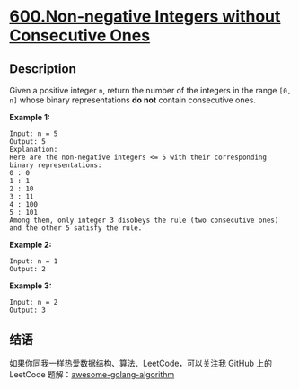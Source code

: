 # [600.Non-negative Integers without Consecutive Ones][title]

## Description
Given a positive integer `n`, return the number of the integers in the range `[0, n]` whose binary representations **do not** contain consecutive ones.

**Example 1:**

```
Input: n = 5
Output: 5
Explanation:
Here are the non-negative integers <= 5 with their corresponding binary representations:
0 : 0
1 : 1
2 : 10
3 : 11
4 : 100
5 : 101
Among them, only integer 3 disobeys the rule (two consecutive ones) and the other 5 satisfy the rule.
```

**Example 2:**

```
Input: n = 1
Output: 2
```

**Example 3:**

```
Input: n = 2
Output: 3
```

## 结语

如果你同我一样热爱数据结构、算法、LeetCode，可以关注我 GitHub 上的 LeetCode 题解：[awesome-golang-algorithm][me]

[title]: https://leetcode.com/problems/non-negative-integers-without-consecutive-ones/
[me]: https://github.com/kylesliu/awesome-golang-algorithm

